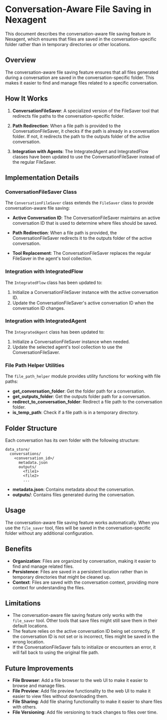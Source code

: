 # Conversation-Aware File Saving in Nexagent

This document describes the conversation-aware file saving feature in Nexagent, which ensures that files are saved in the conversation-specific folder rather than in temporary directories or other locations.

## Overview

The conversation-aware file saving feature ensures that all files generated during a conversation are saved in the conversation-specific folder. This makes it easier to find and manage files related to a specific conversation.

## How It Works

1. **ConversationFileSaver**: A specialized version of the FileSaver tool that redirects file paths to the conversation-specific folder.

2. **Path Redirection**: When a file path is provided to the ConversationFileSaver, it checks if the path is already in a conversation folder. If not, it redirects the path to the outputs folder of the active conversation.

3. **Integration with Agents**: The IntegratedAgent and IntegratedFlow classes have been updated to use the ConversationFileSaver instead of the regular FileSaver.

## Implementation Details

### ConversationFileSaver Class

The `ConversationFileSaver` class extends the `FileSaver` class to provide conversation-aware file saving:

- **Active Conversation ID**: The ConversationFileSaver maintains an active conversation ID that is used to determine where files should be saved.

- **Path Redirection**: When a file path is provided, the ConversationFileSaver redirects it to the outputs folder of the active conversation.

- **Tool Replacement**: The ConversationFileSaver replaces the regular FileSaver in the agent's tool collection.

### Integration with IntegratedFlow

The `IntegratedFlow` class has been updated to:

1. Initialize a ConversationFileSaver instance with the active conversation ID.
2. Update the ConversationFileSaver's active conversation ID when the conversation ID changes.

### Integration with IntegratedAgent

The `IntegratedAgent` class has been updated to:

1. Initialize a ConversationFileSaver instance when needed.
2. Update the selected agent's tool collection to use the ConversationFileSaver.

### File Path Helper Utilities

The `file_path_helper` module provides utility functions for working with file paths:

- **get_conversation_folder**: Get the folder path for a conversation.
- **get_outputs_folder**: Get the outputs folder path for a conversation.
- **redirect_to_conversation_folder**: Redirect a file path to the conversation folder.
- **is_temp_path**: Check if a file path is in a temporary directory.

## Folder Structure

Each conversation has its own folder with the following structure:

```
data_store/
  conversations/
    <conversation_id>/
      metadata.json
      outputs/
        <file1>
        <file2>
        ...
```

- **metadata.json**: Contains metadata about the conversation.
- **outputs/**: Contains files generated during the conversation.

## Usage

The conversation-aware file saving feature works automatically. When you use the `file_saver` tool, files will be saved in the conversation-specific folder without any additional configuration.

## Benefits

- **Organization**: Files are organized by conversation, making it easier to find and manage related files.
- **Persistence**: Files are saved in a persistent location rather than in temporary directories that might be cleaned up.
- **Context**: Files are saved with the conversation context, providing more context for understanding the files.

## Limitations

- The conversation-aware file saving feature only works with the `file_saver` tool. Other tools that save files might still save them in their default locations.
- The feature relies on the active conversation ID being set correctly. If the conversation ID is not set or is incorrect, files might be saved in the wrong location.
- If the ConversationFileSaver fails to initialize or encounters an error, it will fall back to using the original file path.

## Future Improvements

- **File Browser**: Add a file browser to the web UI to make it easier to browse and manage files.
- **File Preview**: Add file preview functionality to the web UI to make it easier to view files without downloading them.
- **File Sharing**: Add file sharing functionality to make it easier to share files with others.
- **File Versioning**: Add file versioning to track changes to files over time.
